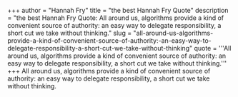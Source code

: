 +++
author = "Hannah Fry"
title = "the best Hannah Fry Quote"
description = "the best Hannah Fry Quote: All around us, algorithms provide a kind of convenient source of authority: an easy way to delegate responsibility, a short cut we take without thinking."
slug = "all-around-us-algorithms-provide-a-kind-of-convenient-source-of-authority:-an-easy-way-to-delegate-responsibility-a-short-cut-we-take-without-thinking"
quote = '''All around us, algorithms provide a kind of convenient source of authority: an easy way to delegate responsibility, a short cut we take without thinking.'''
+++
All around us, algorithms provide a kind of convenient source of authority: an easy way to delegate responsibility, a short cut we take without thinking.
